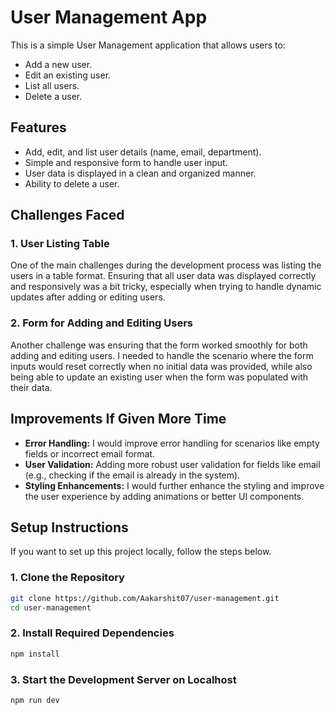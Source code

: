 # User Management App

This is a simple User Management application that allows users to:
- Add a new user.
- Edit an existing user.
- List all users.
- Delete a user.

## Features
- Add, edit, and list user details (name, email, department).
- Simple and responsive form to handle user input.
- User data is displayed in a clean and organized manner.
- Ability to delete a user.
  
## Challenges Faced

### 1. **User Listing Table**
   One of the main challenges during the development process was listing the users in a table format. Ensuring that all user data was displayed correctly and responsively was a bit tricky, especially when trying to handle dynamic updates after adding or editing users.

### 2. **Form for Adding and Editing Users**
   Another challenge was ensuring that the form worked smoothly for both adding and editing users. I needed to handle the scenario where the form inputs would reset correctly when no initial data was provided, while also being able to update an existing user when the form was populated with their data.

## Improvements If Given More Time
- **Error Handling:** I would improve error handling for scenarios like empty fields or incorrect email format.
- **User Validation:** Adding more robust user validation for fields like email (e.g., checking if the email is already in the system).
- **Styling Enhancements:** I would further enhance the styling and improve the user experience by adding animations or better UI components.

## Setup Instructions

If you want to set up this project locally, follow the steps below.

### 1. **Clone the Repository**

```bash
git clone https://github.com/Aakarshit07/user-management.git
cd user-management
```

### 2. **Install Required Dependencies**

```bash
npm install
```

### 3. **Start the Development Server on Localhost**

```bash
npm run dev
```